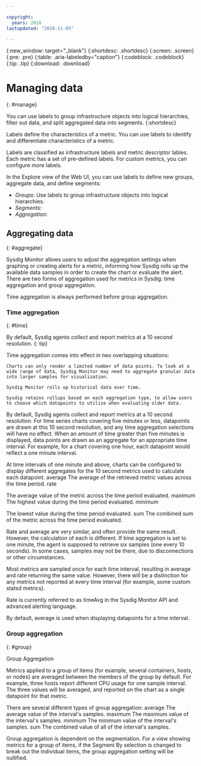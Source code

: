 ```yaml
---

copyright:
  years: 2018
lastupdated: "2018-11-05"

---
```


{:new_window: target="_blank"}
{:shortdesc: .shortdesc}
{:screen: .screen}
{:pre: .pre}
{:table: .aria-labeledby="caption"}
{:codeblock: .codeblock}
{:tip: .tip}
{:download: .download}

# Managing data
{: #manage}

You can use labels to group infrastructure objects into logical hierarchies, filter out data, and split aggregated data into segments.
{:shortdesc}

Labels define the characteristics of a metric. You can use labels to identify and differentiate characteristics of a metric. 

Labels are classified as infrastructure labels and metric descriptor lables. Each metric has a set of pre-defined labels. For custom metrics, you can configure more labels. 

In the Explore view of the Web UI, you can use labels to define new groups, aggregate data, and define segments:
* *Groups*: Use labels to group infrastructure objects into logical hierarchies.
* *Segments*: 
* *Aggregation*: 




## Aggregating data
{: #aggregate}


Sysdig Monitor allows users to adjust the aggregation settings when graphing or creating alerts for a metric, informing how Sysdig rolls up the available data samples in order to create the chart or evaluate the alert. There are two forms of aggregation used for metrics in Sysdig: time aggregation and group aggregation.

Time aggregation is always performed before group aggregation.


### Time aggregation
{: #time}

By default, Sysdig agents collect and report metrics at a 10 second resolution.
{: tip}

Time aggregation comes into effect in two overlapping situations:

    Charts can only render a limited number of data points. To look at a wide range of data, Sysdig Monitor may need to aggregate granular data into larger samples for visualization.

    Sysdig Monitor rolls up historical data over time.

    Sysdig retains rollups based on each aggregation type, to allow users to choose which datapoints to utilize when evaluating older data.

By default, Sysdig agents collect and report metrics at a 10 second resolution. For time series charts covering five minutes or less, datapoints are drawn at this 10 second resolution, and any time aggregation selections will have no effect. When an amount of time greater than five minutes is displayed, data points are drawn as an aggregate for an appropriate time interval. For example, for a chart covering one hour, each datapoint would reflect a one minute interval.

At time intervals of one minute and above, charts can be configured to display different aggregates for the 10 second metrics used to calculate each datapoint.
average	The average of the retrieved metric values across the time period.
rate	

The average value of the metric across the time period evaluated.
maximum	The highest value during the time period evaluated.
minimum	

The lowest value during the time period evaluated.
sum	The combined sum of the metric across the time period evaluated.


Rate and average are very similar, and often provide the same result. However, the calculation of each is different. If time aggregation is set to one minute, the agent is supposed to retrieve six samples (one every 10 seconds). In some cases, samples may not be there, due to disconnections or other circumstances.

Most metrics are sampled once for each time interval, resulting in average and rate returning the same value. However, there will be a distinction for any metrics not reported at every time interval (for example, some custom statsd metrics).

Rate is currently referred to as timeAvg in the Sysdig Monitor API and advanced alerting language.

By default, average is used when displaying datapoints for a time interval.



### Group aggregation
{: #group}

Group Aggregation

Metrics applied to a group of items (for example, several containers, hosts, or nodes) are averaged between the members of the group by default. For example, three hosts report different CPU usage for one sample interval. The three values will be averaged, and reported on the chart as a single datapoint for that metric.

There are several different types of group aggregation:
average	The average value of the interval's samples.
maximum	The maximum value of the interval's samples.
minimum	The minimum value of the interval's samples.
sum	The combined value of all of the interval's samples.

Group aggregation is dependent on the segmentation. For a view showing metrics for a group of items, if the Segment By selection is changed to break out the individual items, the group aggregation setting will be nullified.
